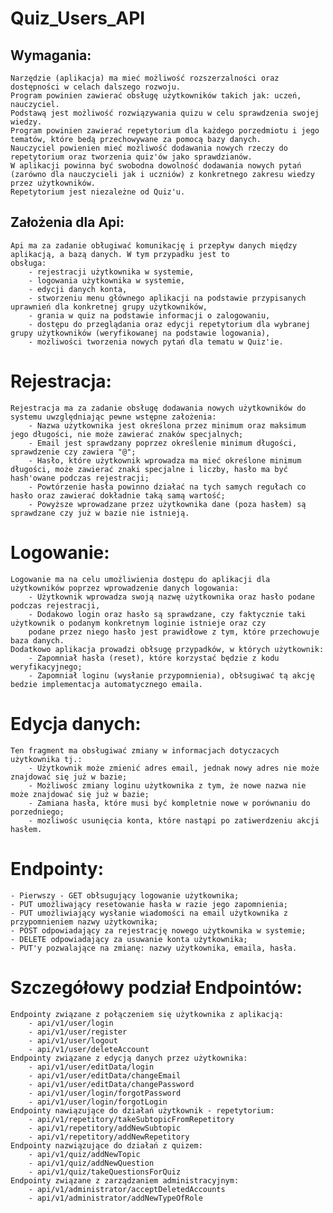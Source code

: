 # Quiz_Users_API

## Wymagania:
    Narzędzie (aplikacja) ma mieć możliwość rozszerzalności oraz dostępności w celach dalszego rozwoju. 
    Program powinien zawierać obsługę użytkowników takich jak: uczeń, nauczyciel.
    Podstawą jest możliwość rozwiązywania quizu w celu sprawdzenia swojej wiedzy.
    Program powinien zawierać repetytorium dla każdego porzedmiotu i jego tematów, które bedą przechowywane za pomocą bazy danych.
    Nauczyciel powienien mieć możliwość dodawania nowych rzeczy do repetytorium oraz tworzenia quiz'ów jako sprawdzianów.
    W aplikacji powinna być swobodna dowolność dodawania nowych pytań (zarówno dla nauczycieli jak i uczniów) z konkretnego zakresu wiedzy przez użytkowników.
    Repetytorium jest niezależne od Quiz'u.
    
## Założenia dla Api:
    Api ma za zadanie obługiwać komunikację i przepływ danych między aplikacją, a bazą danych. W tym przypadku jest to
    obsługa:
        - rejestracji użytkownika w systemie,
        - logowania użytkownika w systemie,
        - edycji danych konta,
        - stworzeniu menu głównego aplikacji na podstawie przypisanych uprawnień dla konkretnej grupy użytkowników,
        - grania w quiz na podstawie informacji o zalogowaniu,
        - dostępu do przeglądania oraz edycji repetytorium dla wybranej grupy użytkowników (weryfikowanej na podstawie logowania),
        - możliwości tworzenia nowych pytań dla tematu w Quiz'ie.

# Rejestracja:
    Rejestracja ma za zadanie obsługę dodawania nowych użytkowników do systemu uwzględniając pewne wstępne założenia:
        - Nazwa użytkownika jest określona przez minimum oraz maksimum jego długości, nie może zawierać znaków specjalnych;
        - Email jest sprawdzany poprzez określenie minimum długości, sprawdzenie czy zawiera "@";
        - Hasło, które użytkownik wprowadza ma mieć określone minimum długości, może zawierać znaki specjalne i liczby, hasło ma być hash'owane podczas rejestracji;
        - Powtórzenie hasła powinno działać na tych samych regułach co hasło oraz zawierać dokładnie taką samą wartość;
        - Powyższe wprowadzane przez użytkownika dane (poza hasłem) są sprawdzane czy już w bazie nie istnieją.

# Logowanie:
    Logowanie ma na celu umożliwienia dostępu do aplikacji dla użytkowników poprzez wprowadzenie danych logowania:
        - Użytkownik wprowadza swoją nazwę użytkownika oraz hasło podane podczas rejestracji,
        - Dodakowo login oraz hasło są sprawdzane, czy faktycznie taki użytkownik o podanym konkretnym loginie istnieje oraz czy
        podane przez niego hasło jest prawidłowe z tym, które przechowuje baza danych.        
    Dodatkowo aplikacja prowadzi obłsugę przypadków, w których użytkownik:
        - Zapomniał hasła (reset), które korzystać będzie z kodu weryfikacyjnego;
        - Zapomniał loginu (wysłanie przypomnienia), obłsugiwać tą akcję bedzie implementacja automatycznego emaila.

# Edycja danych:
    Ten fragment ma obsługiwać zmiany w informacjach dotyczacych użytkownika tj.:
        - Użytkownik może zmienić adres email, jednak nowy adres nie może znajdować się już w bazie;
        - Możliwośc zmiany loginu użytkownika z tym, że nowe nazwa nie może znajdować się już w bazie;
        - Zamiana hasła, które musi być kompletnie nowe w porównaniu do porzedniego;
        - mozliwośc usunięcia konta, które nastąpi po zatiwerdzeniu akcji hasłem.   

# Endpointy:
    - Pierwszy - GET obłsugujący logowanie użytkownika;
    - PUT umożliwający resetowanie hasła w razie jego zapomnienia;
    - PUT umożliwiający wysłanie wiadomości na email użytkownika z przypomnieniem nazwy użytkownika;
    - POST odpowiadający za rejestrację nowego użytkownika w systemie;
    - DELETE odpowiadający za usuwanie konta użytkownika;
    - PUT'y pozwalające na zmianę: nazwy użytkownika, emaila, hasła.

# Szczegółowy podział Endpointów:
    Endpointy związane z połączeniem się użytkownika z aplikacją:
        - api/v1/user/login
        - api/v1/user/register
        - api/v1/user/logout
        - api/v1/user/deleteAccount
    Endpointy związane z edycją danych przez użytkownika:
        - api/v1/user/editData/login
        - api/v1/user/editData/changeEmail
        - api/v1/user/editData/changePassword
        - api/v1/user/login/forgotPassword
        - api/v1/user/login/forgotLogin
    Endpointy nawiązujące do działań użytkownik - repetytorium:
        - api/v1/repetitory/takeSubtopicFromRepetitory
        - api/v1/repetitory/addNewSubtopic
        - api/v1/repetitory/addNewRepetitory
    Endpointy nazwiązujące do działań z quizem:
        - api/v1/quiz/addNewTopic
        - api/v1/quiz/addNewQuestion
        - api/v1/quiz/takeQuestionsForQuiz
    Endpointy związane z zarządzaniem administracyjnym:
        - api/v1/administrator/acceptDeletedAccounts
        - api/v1/administrator/addNewTypeOfRole




